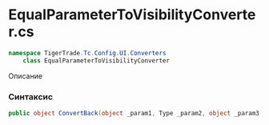 
# EqualParameterToVisibilityConverter.cs
```csharp
namespace TigerTrade.Tc.Config.UI.Converters  
    class EqualParameterToVisibilityConverter
```

Описание

### Синтаксис
```csharp
public object ConvertBack(object _param1, Type _param2, object _param3, CultureInfo _param4)
```


                    
                    